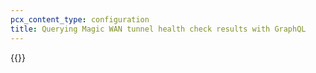 ```yaml
---
pcx_content_type: configuration
title: Querying Magic WAN tunnel health check results with GraphQL
---
```


{{<render file="graphql/_query-magic-transit-health-checks.md" withParameters="Magic WAN;;/magic-wan/prerequisites/;;/magic-wan/reference/tunnel-health-checks/">}}